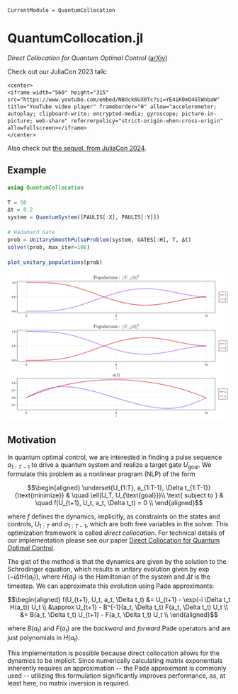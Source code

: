 ```@meta
CurrentModule = QuantumCollocation
```

# QuantumCollocation.jl

*Direct Collocation for Quantum Optimal Control* ([arXiv](https://arxiv.org/abs/2305.03261))

Check out our JuliaCon 2023 talk:

```@raw html
<center>
<iframe width="560" height="315" src="https://www.youtube.com/embed/NBdck6UX0Tc?si=YE4iK0mO4GlWnbaW" title="YouTube video player" frameborder="0" allow="accelerometer; autoplay; clipboard-write; encrypted-media; gyroscope; picture-in-picture; web-share" referrerpolicy="strict-origin-when-cross-origin" allowfullscreen></iframe>
</center>
```

Also check out [the sequel, from JuliaCon 2024](https://www.youtube.com/watch?v=v0RPD4eSzVE&t=19980s).

## Example

```Julia
using QuantumCollocation

T = 50
Δt = 0.2
system = QuantumSystem([PAULIS[:X], PAULIS[:Y]])

# Hadamard Gate
prob = UnitarySmoothPulseProblem(system, GATES[:H], T, Δt)
solve!(prob, max_iter=100)

plot_unitary_populations(prob)
```
![Single Qubit X-Gate](assets/x_gate_unitary_populations.svg)

## Motivation

In quantum optimal control, we are interested in finding a pulse sequence $a_{1:T-1}$ to drive a quantum system and realize a target gate $U_{\text{goal}}$. We formulate this problem as a nonlinear program (NLP) of the form

```math
\begin{aligned}
\underset{U_{1:T}, a_{1:T-1}, \Delta t_{1:T-1}}{\text{minimize}} & \quad \ell(U_T, U_{\text{goal}})\\
\text{ subject to } & \quad f(U_{t+1}, U_t, a_t, \Delta t_t) = 0 \\
\end{aligned}
```

where $f$ defines the dynamics, implicitly, as constraints on the states and controls, $U_{1:T}$ and $a_{1:T-1}$, which are both free variables in the solver. This optimization framework is called *direct collocation*.  For technical details of our implementation please see our paper [Direct Collocation for Quantum Optimal Control](https://arxiv.org/abs/2305.03261).

The gist of the method is that the dynamics are given by the solution to the Schrodinger equation, which results in unitary evolution given by $\exp(-i \Delta t H(a_t))$, where $H(a_t)$ is the Hamiltonian of the system and $\Delta t$ is the timestep.  We can approximate this evolution using Pade approximants:

```math
\begin{aligned}
f(U_{t+1}, U_t, a_t, \Delta t_t) &= U_{t+1} - \exp(-i \Delta t_t H(a_t)) U_t \\
&\approx U_{t+1} - B^{-1}(a_t, \Delta t_t) F(a_t, \Delta t_t) U_t \\
&= B(a_t, \Delta t_t) U_{t+1} - F(a_t, \Delta t_t) U_t \\
\end{aligned}
```

where $B(a_t)$ and $F(a_t)$ are the *backward* and *forward* Pade operators and are just polynomials in $H(a_t)$. 

This implementation is possible because direct collocation allows for the dynamics to be implicit. Since numerically calculating matrix exponentials inherently requires an approximation -- the Padé approximant is commonly used -- utilizing this formulation significantly improves performance, as, at least here, no matrix inversion is required.


<!-- ## Index

```@index
``` -->

